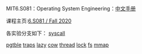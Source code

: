 MIT6.S081：Operating System Engineering：[中文手册](https://mit-public-courses-cn-translatio.gitbook.io/mit6-s081)

课程主页:[6.S081 / Fall 2020](https://pdos.csail.mit.edu/6.S081/2020/index.html)

各实验分支如下：
[syscall](https://github.com/592351665/MIT6.S081-2020/tree/syscall)

[pgtble](https://github.com/592351665/MIT6.S081-2020/tree/pgtbl)
[traps](https://github.com/592351665/MIT6.S081-2020/tree/traps)
[lazy](https://github.com/592351665/MIT6.S081-2020/tree/lazy)
[cow](https://github.com/592351665/MIT6.S081-2020/tree/cow)
[thread](https://github.com/592351665/MIT6.S081-2020/tree/thread)
[lock](https://github.com/592351665/MIT6.S081-2020/tree/lock)
[fs](https://github.com/592351665/MIT6.S081-2020/tree/fs)
[mmap](https://github.com/592351665/MIT6.S081-2020/tree/mmap)
